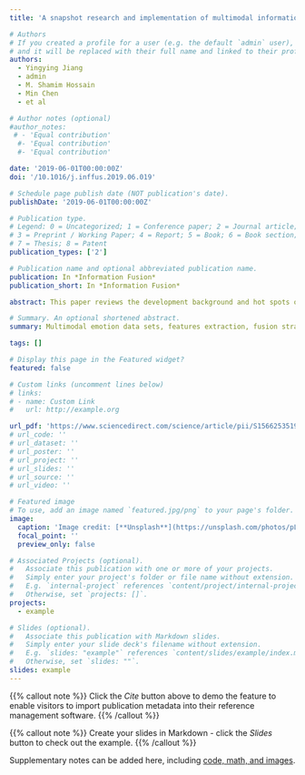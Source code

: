 ```yaml
---
title: 'A snapshot research and implementation of multimodal information fusion for data-driven emotion recognition'

# Authors
# If you created a profile for a user (e.g. the default `admin` user), write the username (folder name) here
# and it will be replaced with their full name and linked to their profile.
authors:
  - Yingying Jiang
  - admin
  - M. Shamim Hossain
  - Min Chen
  - et al

# Author notes (optional)
#author_notes:
 # - 'Equal contribution'
  #- 'Equal contribution'
  #- 'Equal contribution'

date: '2019-06-01T00:00:00Z'
doi: '/10.1016/j.inffus.2019.06.019'

# Schedule page publish date (NOT publication's date).
publishDate: '2019-06-01T00:00:00Z'

# Publication type.
# Legend: 0 = Uncategorized; 1 = Conference paper; 2 = Journal article;
# 3 = Preprint / Working Paper; 4 = Report; 5 = Book; 6 = Book section;
# 7 = Thesis; 8 = Patent
publication_types: ['2']

# Publication name and optional abbreviated publication name.
publication: In *Information Fusion*
publication_short: In *Information Fusion*

abstract: This paper reviews the development background and hot spots of the data-driven multimodal emotion information fusion. Considering the real-time mental health monitoring system, the current development of multimodal emotion data sets, the multimodal features extraction, including the EEG, speech, expression, text features, and multimodal fusion strategies and recognition methods are discussed and summarized in detail. The main objective of this work is to present a clear explanation of the scientific problems and future research directions in the multimodal information fusion for data-driven emotion recognition field.

# Summary. An optional shortened abstract.
summary: Multimodal emotion data sets, features extraction, fusion strategies are discussed.

tags: []

# Display this page in the Featured widget?
featured: false

# Custom links (uncomment lines below)
# links:
# - name: Custom Link
#   url: http://example.org

url_pdf: 'https://www.sciencedirect.com/science/article/pii/S1566253519301381?via%3Dihub'
# url_code: ''
# url_dataset: ''
# url_poster: ''
# url_project: ''
# url_slides: ''
# url_source: ''
# url_video: ''

# Featured image
# To use, add an image named `featured.jpg/png` to your page's folder.
image:
  caption: 'Image credit: [**Unsplash**](https://unsplash.com/photos/pLCdAaMFLTE)'
  focal_point: ''
  preview_only: false

# Associated Projects (optional).
#   Associate this publication with one or more of your projects.
#   Simply enter your project's folder or file name without extension.
#   E.g. `internal-project` references `content/project/internal-project/index.md`.
#   Otherwise, set `projects: []`.
projects:
  - example

# Slides (optional).
#   Associate this publication with Markdown slides.
#   Simply enter your slide deck's filename without extension.
#   E.g. `slides: "example"` references `content/slides/example/index.md`.
#   Otherwise, set `slides: ""`.
slides: example
---
```


{{% callout note %}}
Click the _Cite_ button above to demo the feature to enable visitors to import publication metadata into their reference management software.
{{% /callout %}}

{{% callout note %}}
Create your slides in Markdown - click the _Slides_ button to check out the example.
{{% /callout %}}

Supplementary notes can be added here, including [code, math, and images](https://wowchemy.com/docs/writing-markdown-latex/).
